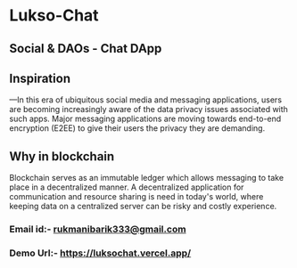 # Lukso-Chat
## Social & DAOs - Chat DApp
## Inspiration

—In this era of ubiquitous social media and messaging applications, users are becoming increasingly aware of the data privacy issues associated with such apps. Major messaging applications are moving towards end-to-end encryption (E2EE) to give their users the privacy they are demanding.

## Why in blockchain

Blockchain serves as an immutable ledger which allows messaging to take place in a decentralized manner. A decentralized application for communication and resource sharing is need in today's world, where keeping data on a centralized server can be risky and costly experience.

### Email id:- rukmanibarik333@gmail.com
### Demo Url:- https://luksochat.vercel.app/
